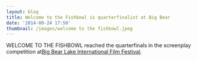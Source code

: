 ```yaml
---
layout: blog
title: Welcome to the Fishbowl is quarterfinalist at Big Bear
date: '2014-09-24 17:50'
thumbnail: /images/welcome to the fishbowl.jpeg
---
```

WELCOME TO THE FISHBOWL reached the quarterfinals in the screenplay competition at[Big Bear Lake International Film Festival](http://www.bigbearfilmfestival.com/festival-news/2014/9/5/2014-screenwriting-competition-finalists).
